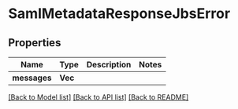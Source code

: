 # SamlMetadataResponseJbsError

## Properties

Name | Type | Description | Notes
------------ | ------------- | ------------- | -------------
**messages** | **Vec<String>** |  | 

[[Back to Model list]](../README.md#documentation-for-models) [[Back to API list]](../README.md#documentation-for-api-endpoints) [[Back to README]](../README.md)


